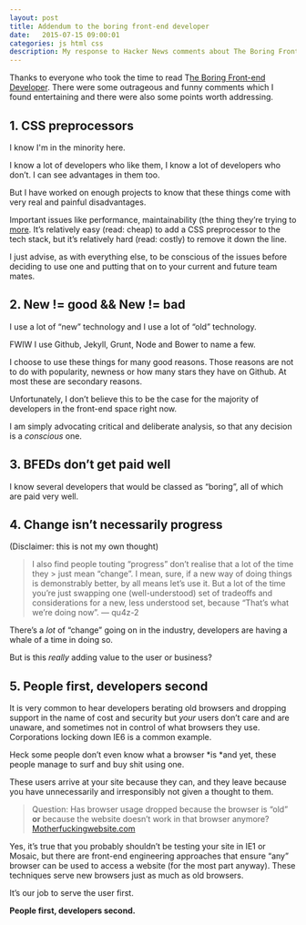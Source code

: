 ```yaml
---
layout: post
title: Addendum to the boring front-end developer
date:   2015-07-15 09:00:01
categories: js html css
description: My response to Hacker News comments about The Boring Front-end Developer.
---
```


Thanks to everyone who took the time to read T[he Boring Front-end
Developer](/the-boring-front-end-developer/). There were some outrageous and funny comments which I found entertaining and there were also some points worth addressing.

## 1. CSS preprocessors

I know I'm in the minority here.

I know a lot of developers who like them, I know a lot of developers who don’t.
I can see advantages in them too.

But I have worked on enough projects to know that these things come with very
real and painful disadvantages.

Important issues like performance, maintainability (the thing they’re trying to
[more](http://adamsilver.io/articles/the-disadvantages-of-css-preprocessors/).
It’s relatively easy (read: cheap) to add a CSS preprocessor to the tech stack,
but it’s relatively hard (read: costly) to remove it down the line.

I just advise, as with everything else, to be conscious of the issues before
deciding to use one and putting that on to your current and future team mates.

## 2. New != good && New != bad

I use a lot of “new” technology and I use a lot of “old” technology.

FWIW I use Github, Jekyll, Grunt, Node and Bower to name a few.

I choose to use these things for many good reasons. Those reasons are not to do
with popularity, newness or how many stars they have on Github. At most these
are secondary reasons.

Unfortunately, I don’t believe this to be the case for the majority of
developers in the front-end space right now.

I am simply advocating critical and deliberate analysis, so that any decision is a *conscious* one.

## 3. BFEDs don’t get paid well

I know several developers that would be classed as “boring”, all of which are
paid very well.

## 4. Change isn’t necessarily progress

(Disclaimer: this is not my own thought)

> I also find people touting “progress” don’t realise that a lot of the time they > just mean “change”. I mean, sure, if a new way of doing things is demonstrably better, by all means let’s use it. But a lot of the time you’re just swapping one (well-understood) set of tradeoffs and considerations for a new, less understood set, because “That’s what we’re doing now”. — qu4z-2

There’s a *lot* of “change” going on in the industry, developers are having a
whale of a time in doing so.

But is this *really* adding value to the user or business?

## 5. People first, developers second

It is very common to hear developers berating old browsers and dropping support
in the name of cost and security but *your* users don’t care and are unaware,
and sometimes not in control of what browsers they use. Corporations locking
down IE6 is a common example.

Heck some people don’t even know what a browser *is *and yet, these people
manage to surf and buy shit using one.

These users arrive at your site because they can, and they leave because you
have unnecessarily and irresponsibly not given a thought to them.

> Question: Has browser usage dropped because the browser is “old” **or** because the website doesn’t work in that browser anymore?
[Motherfuckingwebsite.com](http://motherfuckingwebsite.com/)

Yes, it’s true that you probably shouldn’t be testing your site in IE1 or
Mosaic, but there are front-end engineering approaches that ensure “any” browser can be used to access a website (for the most part anyway). These techniques serve new browsers just as much as old browsers.

It’s our job to serve the user first.

**People first, developers second.**